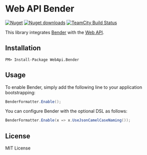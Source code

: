 Web API Bender
=============

[![Nuget](http://img.shields.io/nuget/v/WebApi.Bender.svg?style=flat)](http://www.nuget.org/packages/WebApi.Bender/) [![Nuget downloads](http://img.shields.io/nuget/dt/WebApi.Bender.svg?style=flat)](http://www.nuget.org/packages/FubuMVC.Bender/) [![TeamCity Build Status](https://img.shields.io/teamcity/http/build.mikeobrien.net/s/webapibender.svg?style=flat)](http://build.mikeobrien.net/viewType.html?buildTypeId=webapibender&guest=1)

This library integrates [Bender](https://github.com/mikeobrien/Bender) with the [Web API](http://www.asp.net/web-api). 

Installation
------------

    PM> Install-Package WebApi.Bender  

Usage
------------

To enable Bender, simply add the following line to your application bootstrapping:


```csharp
BenderFormatter.Enable();
```

You can configure Bender with the optional DSL as follows:

```csharp
BenderFormatter.Enable(x => x.UseJsonCamelCaseNaming());
```

License
------------

MIT License